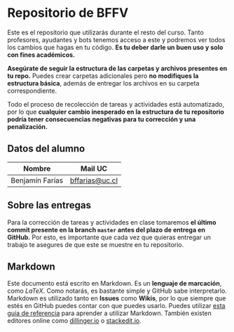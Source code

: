 # Repositorio de BFFV

Este es el repositorio que utilizarás durante el resto del curso. Tanto profesores, ayudantes y bots tenemos acceso a este y podremos ver todos los cambios que hagas en tu código. **Es tu deber darle un buen uso y solo con fines académicos.**

**Asegúrate de seguir la estructura de las carpetas y archivos presentes en tu repo.** Puedes crear carpetas adicionales pero **no modifiques la estructura básica**, además de entregar los archivos en su carpeta correspondiente. 

Todo el proceso de recolección de tareas y actividades está automatizado, por lo que **cualquier cambio inesperado en la estructura de tu repositorio podría tener consecuencias negativas para tu corrección y una penalización.**

## Datos del alumno

| Nombre | Mail UC |
| :-: | :-: |
| Benjamín Farías | bffarias@uc.cl |

## Sobre las entregas

Para la corrección de tareas y actividades en clase tomaremos **el último commit presente en la branch `master` antes del plazo de entrega en GitHub.** Por esto, es importante que cada vez que quieras entregar un trabajo te asegures de que este se muestre en tu repositorio.

## Markdown

Este documento está escrito en Markdown. Es un **lenguaje de marcación**, como *LaTeX*. Como notarás, es bastante simple y GitHub sabe interpretarlo. Markdown es utilizado tanto en **Issues** como **Wikis**, por lo que siempre que estés en GitHub puedes contar con que puedes usarlo. Puedes utilizar [esta guía de referencia](https://github.com/adam-p/markdown-here/wiki/Markdown-Cheatsheet) para aprender a utilizar Markdown. También existen editores online como [dillinger.io](http://dillinger.io/) o [stackedit.io](https://stackedit.io).
